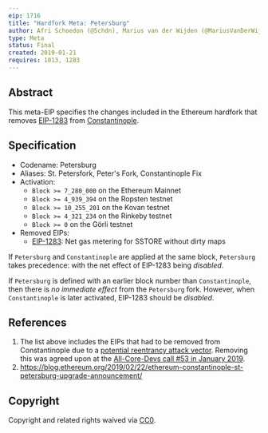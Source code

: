 ```yaml
---
eip: 1716
title: "Hardfork Meta: Petersburg"
author: Afri Schoedon (@5chdn), Marius van der Wijden (@MariusVanDerWijden)
type: Meta
status: Final
created: 2019-01-21
requires: 1013, 1283
---
```


## Abstract

This meta-EIP specifies the changes included in the Ethereum hardfork that removes [EIP-1283](./eip-1283.md) from [Constantinople](./eip-1013.md).

## Specification

- Codename: Petersburg
- Aliases: St. Petersfork, Peter's Fork, Constantinople Fix
- Activation:
  - `Block >= 7_280_000` on the Ethereum Mainnet
  - `Block >= 4_939_394` on the Ropsten testnet
  - `Block >= 10_255_201` on the Kovan testnet
  - `Block >= 4_321_234` on the Rinkeby testnet
  - `Block >= 0` on the Görli testnet
- Removed EIPs:
  - [EIP-1283](./eip-1283.md): Net gas metering for SSTORE without dirty maps

If `Petersburg` and `Constantinople` are applied at the same block, `Petersburg` takes precedence: with the net effect of EIP-1283 being _disabled_.

If `Petersburg` is defined with an earlier block number than `Constantinople`, then there is _no immediate effect_ from the `Petersburg` fork. However, when `Constantinople` is later activated, EIP-1283 should be _disabled_.

## References

1. The list above includes the EIPs that had to be removed from Constantinople due to a [potential reentrancy attack vector](https://medium.com/chainsecurity/constantinople-enables-new-reentrancy-attack-ace4088297d9). Removing this was agreed upon at the [All-Core-Devs call #53 in January 2019](https://github.com/ethereum/pm/issues/70).
2. https://blog.ethereum.org/2019/02/22/ethereum-constantinople-st-petersburg-upgrade-announcement/

## Copyright

Copyright and related rights waived via [CC0](../LICENCE).
